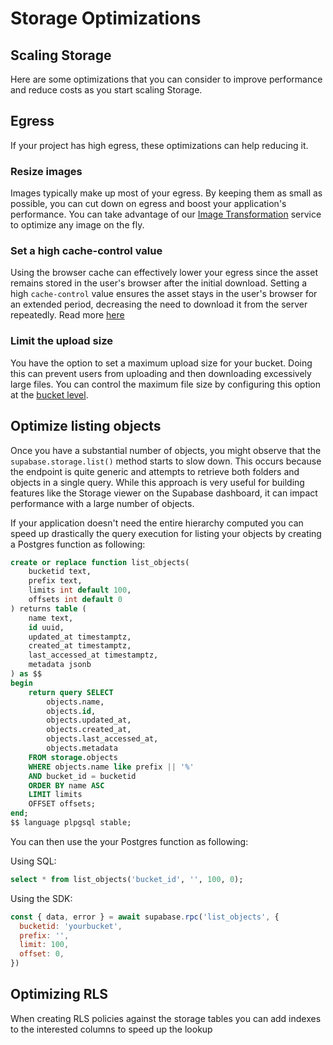 # Storage Optimizations

## Scaling Storage

Here are some optimizations that you can consider to improve performance and reduce costs as you start scaling Storage.

## Egress

If your project has high egress, these optimizations can help reducing it.

### Resize images

Images typically make up most of your egress. By keeping them as small as possible, you can cut down on egress and boost your application's performance. You can take advantage of our [Image Transformation](https://supabase.com/docs/guides/storage/serving/image-transformations) service to optimize any image on the fly.

### Set a high cache-control value

Using the browser cache can effectively lower your egress since the asset remains stored in the user's browser after the initial download. Setting a high `cache-control` value ensures the asset stays in the user's browser for an extended period, decreasing the need to download it from the server repeatedly. Read more [here](https://supabase.com/docs/guides/storage/cdn/smart-cdn#cache-duration)

### Limit the upload size

You have the option to set a maximum upload size for your bucket. Doing this can prevent users from uploading and then downloading excessively large files. You can control the maximum file size by configuring this option at the [bucket level](https://supabase.com/docs/guides/storage/buckets/creating-buckets).

## Optimize listing objects

Once you have a substantial number of objects, you might observe that the `supabase.storage.list()` method starts to slow down. This occurs because the endpoint is quite generic and attempts to retrieve both folders and objects in a single query. While this approach is very useful for building features like the Storage viewer on the Supabase dashboard, it can impact performance with a large number of objects.

If your application doesn't need the entire hierarchy computed you can speed up drastically the query execution for listing your objects by creating a Postgres function as following:

```sql
create or replace function list_objects(
    bucketid text,
    prefix text,
    limits int default 100,
    offsets int default 0
) returns table (
    name text,
    id uuid,
    updated_at timestamptz,
    created_at timestamptz,
    last_accessed_at timestamptz,
    metadata jsonb
) as $$
begin
    return query SELECT
        objects.name,
        objects.id,
        objects.updated_at,
        objects.created_at,
        objects.last_accessed_at,
        objects.metadata
    FROM storage.objects
    WHERE objects.name like prefix || '%'
    AND bucket_id = bucketid
    ORDER BY name ASC
    LIMIT limits
    OFFSET offsets;
end;
$$ language plpgsql stable;
```

You can then use the your Postgres function as following:

Using SQL:

```sql
select * from list_objects('bucket_id', '', 100, 0);
```

Using the SDK:

```javascript
const { data, error } = await supabase.rpc('list_objects', {
  bucketid: 'yourbucket',
  prefix: '',
  limit: 100,
  offset: 0,
})
```

## Optimizing RLS

When creating RLS policies against the storage tables you can add indexes to the interested columns to speed up the lookup
